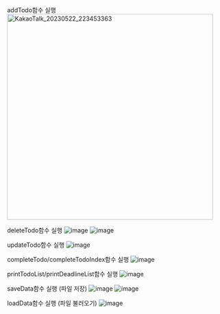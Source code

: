 addTodo함수 실행
<img width="480" alt="KakaoTalk_20230522_223453363" src="https://github.com/I-mYejin/2023OSS_TeamProject/assets/127292731/693bb043-8432-48eb-a6b2-fbcd7ba9a8c9">

deleteTodo함수 실행
![image](https://github.com/I-mYejin/2023OSS_TeamProject/assets/127292731/f176c853-01a0-46db-9517-dad7d181d16e)
![image](https://github.com/I-mYejin/2023OSS_TeamProject/assets/127292731/9e25a3a5-429d-4096-88ca-da7c8965dc34)

updateTodo함수 실행
![image](https://github.com/I-mYejin/2023OSS_TeamProject/assets/127292731/a645913c-ce3e-4ca2-92a3-b5983de41d60)

completeTodo/completeTodoIndex함수 실행
![image](https://github.com/I-mYejin/2023OSS_TeamProject/assets/127292731/5f3ff784-1e7c-4e8a-8ca4-01bfa47e3918)

printTodoList/printDeadlineList함수 실행
![image](https://github.com/I-mYejin/2023OSS_TeamProject/assets/127292731/67768331-1d43-4b66-8d4d-f45a3a3de434)


saveData함수 실행 (파일 저장)
![image](https://github.com/I-mYejin/2023OSS_TeamProject/assets/127292731/6500cf83-27df-46a5-be77-91b239629850)
![image](https://github.com/I-mYejin/2023OSS_TeamProject/assets/127292731/a7f64fe9-7491-4f2a-8e07-8aa9cf4cbe25)

loadData함수 실행 (파일 불러오기)
![image](https://github.com/I-mYejin/2023OSS_TeamProject/assets/127292731/7d96108f-5b13-41c5-ad3f-27d9efb62e0e)





